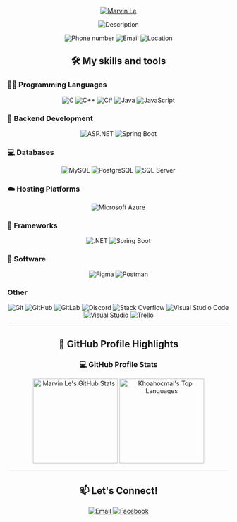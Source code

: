 
<p align="center">
  <a href="https://github.com/marv1n-le">
    <img src="https://readme-typing-svg.demolab.com?font=Poppins&weight=900&size=28&duration=1500&pause=1500&color=E6AF7E&center=true&vCenter=true&width=800&lines=Hi,+I'm+Marvin+Le!;Welcome+to+My+GitHub+Profile!" alt="Marvin Le"/>
  </a>
</p>

<p align="center">
  <img src="https://readme-typing-svg.demolab.com?font=Poppins&weight=700&size=22&pause=1000&color=E2A84E&center=true&vCenter=true&width=800&lines=Passionate+Backend+Developer" alt="Description">
</p>

<p align="center">
  <img src="https://custom-icon-badges.demolab.com/badge/-0377--137--787-orange?style=for-the-badge&logo=phone&logoColor=white" alt="Phone number"/>
  <img src="https://custom-icon-badges.demolab.com/badge/-ducanhle.iter@gmail.com-red?style=for-the-badge&logo=mention&logoColor=white" alt="Email"/>
  <img src="https://custom-icon-badges.demolab.com/badge/Ho%20Chi%20Minh-Viet%20Nam-purple?style=for-the-badge&logo=location&logoColor=white" alt="Location"/>
</p>

<h2 align="center">🛠️ My skills and tools</h2>

<h3>👨‍💻 Programming Languages</h3>
<p align="center">
  <img alt="C" src="https://custom-icon-badges.demolab.com/badge/C-03599C.svg?logo=c-in-hexagon&logoColor=white&style=for-the-badge">
  <img alt="C++" src="https://img.shields.io/badge/C++-00599C.svg?logo=c%2B%2B&logoColor=white&style=for-the-badge">
  <img alt="C#" src="https://custom-icon-badges.demolab.com/badge/C%23-68217A.svg?logo=cs2&logoColor=white&style=for-the-badge">
  <img alt="Java" src="https://custom-icon-badges.demolab.com/badge/Java-FF4500.svg?logo=java&logoColor=white&style=for-the-badge">
  <img alt="JavaScript" src="https://img.shields.io/badge/JavaScript-F7DF1E.svg?logo=javascript&logoColor=black&style=for-the-badge">
</p>

<h3>🧰 Backend Development</h3>
<p align="center">
  <img alt="ASP.NET" src="https://img.shields.io/badge/ASP.NET-512BD4.svg?logo=dotnet&logoColor=white&style=for-the-badge">
  <img alt="Spring Boot" src="https://img.shields.io/badge/Spring%20Boot-6DB33F.svg?logo=springboot&logoColor=white&style=for-the-badge">
</p>

<h3>💻 Databases</h3>
<p align="center">
  <img alt="MySQL" src="https://img.shields.io/badge/MySQL-4479A1.svg?logo=mysql&logoColor=white&style=for-the-badge">
  <img alt="PostgreSQL" src="https://img.shields.io/badge/PostgreSQL-336791.svg?logo=postgresql&logoColor=white&style=for-the-badge">
  <img alt="SQL Server" src="https://img.shields.io/badge/SQL%20Server-CC2927.svg?logo=microsoft-sql-server&logoColor=white&style=for-the-badge">
</p>

<h3>☁️ Hosting Platforms</h3>
<p align="center">
  <img alt="Microsoft Azure" src="https://img.shields.io/badge/Azure-0078D4.svg?logo=microsoftazure&logoColor=white&style=for-the-badge">
</p>

<h3>🧰 Frameworks</h3>
<p align="center">
  <img alt=".NET" src="https://img.shields.io/badge/.NET-512BD4.svg?logoColor=white&style=for-the-badge">
  <img alt="Spring Boot" src="https://img.shields.io/badge/Spring%20Boot-6DB33F.svg?logo=springboot&logoColor=white&style=for-the-badge">
</p>

<h3>💄️ Software</h3>
<p align="center">
  <img alt="Figma" src="https://img.shields.io/badge/figma-F24E1E?&logo=figma&logoColor=white&style=for-the-badge">
  <img alt="Postman" src="https://img.shields.io/badge/Postman-FF6C37?logo=postman&logoColor=white&style=for-the-badge">
</p>

<h3>Other</h3>
<p align="center">
  <img alt="Git" src="https://img.shields.io/badge/Git-F05033.svg?logo=git&logoColor=white&style=for-the-badge">
  <img alt="GitHub" src="https://img.shields.io/badge/GitHub-181717.svg?logo=github&logoColor=white&style=for-the-badge">
  <img alt="GitLab" src="https://img.shields.io/badge/GitLab-FC6D26.svg?logo=gitlab&logoColor=white&style=for-the-badge">
  <img alt="Discord" src="https://img.shields.io/badge/Discord-5865F2.svg?logo=discord&logoColor=white&style=for-the-badge">
  <img alt="Stack Overflow" src="https://img.shields.io/badge/Stack%20Overflow-FE7A16?logo=stack-overflow&logoColor=white&style=for-the-badge">
  <img alt="Visual Studio Code" src="https://img.shields.io/badge/Visual%20Studio%20Code-0078d7.svg?logo=visual-studio-code&logoColor=white&style=for-the-badge">
  <img alt="Visual Studio" src="https://img.shields.io/badge/Visual_Studio-5C2D91.svg?logo=visual-studio&logoColor=white&style=for-the-badge">
  <img alt="Trello" src="https://img.shields.io/badge/Trello-%23026AA7.svg?style=for-the-badge&logo=Trello&logoColor=white">
</p>

---

<h2 align="center">🌟 GitHub Profile Highlights</h2>
<!-- GitHub Profile Stats Section -->
<h3 align="center">💻 GitHub Profile Stats</h3>
<p align="center">
  <!-- GitHub Stats Card -->
  <a href="https://github.com/anuraghazra/github-readme-stats">
    <img 
      alt="Marvin Le's GitHub Stats" 
      src="https://denvercoder1-github-readme-stats.vercel.app/api/?username=marv1n-le&show_icons=true&include_all_commits=true&count_private=true&theme=react&hide_border=true&bg_color=1F222E&title_color=F85D7F&icon_color=F8D866" 
      height="192px"/>
  </a>
  
  <!-- Top Languages Card -->
  <a href="https://github.com/anuraghazra/github-readme-stats">
    <img 
      alt="Khoahocmai's Top Languages" 
      src="https://denvercoder1-github-readme-stats.vercel.app/api/top-langs/?username=marv1n-le&langs_count=8&layout=compact&theme=react&hide_border=true&bg_color=1F222E&title_color=F85D7F&icon_color=F8D866&hide=Jupyter%20Notebook,Roff" 
      height="192px"/>
  </a>
  
  <br/>
  
---

<h2 align="center">📫 Let's Connect!</h2>
<p align="center">
  <a href="mailto:ducanhle.iter@gmail.com">
    <img alt="Email" src="https://img.shields.io/badge/-ducanhle.iter@gmail.com-D14836?style=for-the-badge&logo=gmail&logoColor=white">
  </a>
  <a href="https://www.facebook.com/duwcsanhh">
    <img alt="Facebook" src="https://img.shields.io/badge/-Facebook-1877F2?style=for-the-badge&logo=facebook&logoColor=white">
  </a>
</p>
